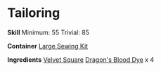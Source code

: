 <!-- TITLE: Red Velvet Square -->
<!-- SUBTITLE: Dyed with dragon's blood -->

# Tailoring
**Skill**
Minimum: 55
Trivial: 85

**Container**
[Large Sewing Kit](large-sewing-kit)

**Ingredients**
[Velvet Square](velvet-square)
[Dragon's Blood Dye](dragons-blood-dye) x 4